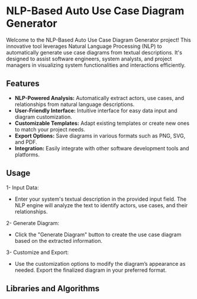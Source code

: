 # NLP-Based Auto Use Case Diagram Generator
Welcome to the NLP-Based Auto Use Case Diagram Generator project! This innovative tool leverages Natural Language Processing (NLP) to automatically generate use case diagrams from textual descriptions. It's designed to assist software engineers, system analysts, and project managers in visualizing system functionalities and interactions efficiently.
## Features
- **NLP-Powered Analysis:** Automatically extract actors, use cases, and relationships from natural language descriptions.
- **User-Friendly Interface:** Intuitive interface for easy data input and diagram customization.
- **Customizable Templates:** Adapt existing templates or create new ones to match your project needs.
- **Export Options:** Save diagrams in various formats such as PNG, SVG, and PDF.
- **Integration:** Easily integrate with other software development tools and platforms.

## Usage
1- Input Data:
- Enter your system's textual description in the provided input field. The NLP engine will analyze the text to identify actors, use cases, and their relationships.

2- Generate Diagram:
- Click the "Generate Diagram" button to create the use case diagram based on the extracted information.

3- Customize and Export:
- Use the customization options to modify the diagram’s appearance as needed.
Export the finalized diagram in your preferred format.

## Libraries and Algorithms
